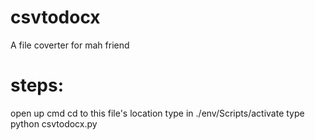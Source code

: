 # csvtodocx
A file coverter for mah friend
# steps:
open up cmd
cd to this file's location
type in ./env/Scripts/activate
type python csvtodocx.py
